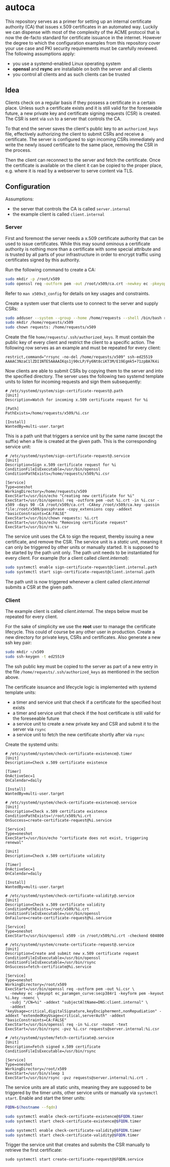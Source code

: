 # autoca

This repository serves as a primer for setting up an internal certificate authority (CA) that issues x.509 certificates in an automated way. Luckily we can dispense with most of the complexity of the ACME protocol that is now the de-facto standard for certificate issuance in the internet. However the degree to which the configuration examples from this repository cover your use case and PKI security requirements must be carefully reviewed. The following assumptions apply:

- you use a systemd-enabled Linux operating system
- **openssl** and **rsync** are installable on both the server and all clients
- you control all clients and as such clients can be trusted

## Idea

Clients check on a regular basis if they possess a certificate in a certain place. Unless such a certificate exists and it is still valid for the foreseeable future, a new private key and certificate signing requests (CSR) is created. The CSR is sent via `ssh` to a server that controls the CA.

To that end the server saves the client's public key to an `authorized_keys` file, effectively authorizing the client to submit CSRs and receive a certificate. The server is configured to sign incoming CSRs immediately and write the newly issued certificate to the same place, removing the CSR in the process.

Then the client can reconnect to the server and fetch the certificate. Once the certificate is available on the client it can be copied to the proper place, e.g. where it is read by a webserver to serve content via TLS.

## Configuration

Assumptions:

- the server that controls the CA is called `server.internal`
- the example client is called `client.internal`

### Server

First and foremost the server needs a x.509 certificate authority that can be used to issue certificates. While this may sound ominous a certificate authority is nothing more than a certificate with some special attribute and is trusted by all parts of your infrastructure in order to encrypt traffic using certificates signed by this authority.

Run the following command to create a CA:

```sh
sudo mkdir -p /root/x509
sudo openssl req -outform pem -out /root/x509/ca.crt -newkey ec -pkeyopt ec_paramgen_curve:secp384r1 -keyform pem -keyout /root/x509/ca.key -subj "/CN=Internal Certificate Authority" -addext "keyUsage=critical,digitalSignature,keyEncipherment,nonRepudiation,keyCertSign" -addext "basicConstraints=CA:TRUE,pathlen:0" -x509 -days 1095
```

Refer to `man x509v3_config` for details on key usages and constraints.

Create a system user that clients use to connect to the server and supply CSRs:

```sh
sudo adduser --system --group --home /home/requests --shell /bin/bash requests
sudo mkdir /home/requests/x509
sudo chown requests: /home/requests/x509
```

Create the file `home/requests/.ssh/authorized_keys`. It must contain the public key of every client and restrict the client to a specific action. The following row serves as an example and must be repeated for every client:

```
restrict,command="rrsync -no-del /home/requests/x509" ssh-ed25519 AAAAC3NzaC1lZDI1NTE5AAAAIKqs1j90cLP/Fy6Nt8ciKT3M/E19Egmk5+71zpBA7K4i
```

Now clients are able to submit CSRs by copying them to the server and into the specified directory. The server uses the following two systemd template units to listen for incoming requests and sign them subsequently:

```
# /etc/systemd/system/sign-certificate-request@.path
[Unit]
Description=Watch for incoming x.509 certificate request for %i

[Path]
PathExists=/home/requests/x509/%i.csr

[Install]
WantedBy=multi-user.target
```

This is a path unit that triggers a service unit by the same name (except the suffix) when a file is created at the given path. This is the corresponding service unit:

```
# /etc/systemd/system/sign-certificate-request@.service
[Unit]
Description=Sign x.509 certificate request for %i
ConditionFileIsExecutable=/usr/bin/openssl
ConditionPathExists=/home/requests/x509/%i.csr

[Service]
Type=oneshot
WorkingDirectory=/home/requests/x509
ExecStart=/usr/bin/echo "Creating new certificate for %i"
ExecStart=/usr/bin/openssl req -outform pem -out %i.crt -in %i.csr -x509 -days 90 -CA /root/x509/ca.crt -CAkey /root/x509/ca.key -passin file:/root/x509/passphrase -copy_extensions copy -addext "basicConstraints=CA:FALSE"
ExecStart=/usr/bin/chown requests: %i.crt
ExecStart=/usr/bin/echo "Removing certificate request"
ExecStart=/usr/bin/rm %i.csr
```

The service unit uses the CA to sign the request, thereby issuing a new certificate, and remove the CSR. The service unit is a *static* unit, meaning it can only be triggered by other units or manually started. It is supposed to be started by the path unit only. The path unit needs to be instantiated for every client. For example (for a client called *client.internal*):

```sh
sudo systemctl enable sign-certificate-request@client.internal.path
sudo systemctl start sign-certificate-request@client.internal.path
```

The path unit is now triggered whenever a client called *client.internal* submits a CSR at the given path.

### Client

The example client is called *client.internal*. The steps below must be repeated for every client.

For the sake of simplicity we use the **root** user to manage the certificate lifecycle. This could of course be any other user in production. Create a new directory for private keys, CSRs and certificates. Also generate a new ssh key pair:

```sh
sudo mkdir ~/x509
sudo ssh-keygen -t ed25519
```

The ssh public key must be copied to the server as part of a new entry in the file `/home/requests/.ssh/authorized_keys` as mentioned in the section above.

The certificate issuance and lifecycle logic is implemented with systemd template units:

- a timer and service unit that check if a certificate for the specified host exists
- a timer and service unit that check if the host certificate is still valid for the foreseeable future
- a service unit to create a new private key and CSR and submit it to the server via `rsync`
- a service unit to fetch the new certificate shortly after via `rsync`

Create the systemd units:

```
# /etc/systemd/system/check-certificate-existence@.timer
[Unit]
Description=Check x.509 certificate existence

[Timer]
OnActiveSec=1
OnCalendar=daily

[Install]
WantedBy=multi-user.target
```

```
# /etc/systemd/system/check-certificate-existence@.service
[Unit]
Description=Check x.509 certificate existence
ConditionPathExists=!/root/x509/%i.crt
OnSuccess=create-certificate-request@%i.service

[Service]
Type=oneshot
ExecStart=/usr/bin/echo "certificate does not exist, triggering renewal"
```

```
[Unit]
Description=Check x.509 certificate validity

[Timer]
OnActiveSec=1
OnCalendar=daily

[Install]
WantedBy=multi-user.target
```

```
# /etc/systemd/system/check-certificate-validity@.service
[Unit]
Description=Check x.509 certificate validity
ConditionPathExists=/root/x509/%i.crt
ConditionFileIsExecutable=/usr/bin/openssl
OnFailure=create-certificate-request@%i.service

[Service]
Type=oneshot
ExecStart=/usr/bin/openssl x509 -in /root/x509/%i.crt -checkend 604800
```

```
# /etc/systemd/system/create-certificate-request@.service
[Unit]
Description=Create and submit new x.509 certificate request
ConditionFileIsExecutable=/usr/bin/openssl
ConditionFileIsExecutable=/usr/bin/rsync
OnSuccess=fetch-certificate@%i.service

[Service]
Type=oneshot
WorkingDirectory=/root/x509
ExecStart=/usr/bin/openssl req -outform pem -out %i.csr \
  -newkey ec -pkeyopt ec_paramgen_curve:secp384r1 -keyform pem -keyout %i.key -noenc \
  -subj "/CN=%i" -addext "subjectAltName=DNS:client.internal" \
  -addext "keyUsage=critical,digitalSignature,keyEncipherment,nonRepudiation" -addext "extendedKeyUsage=critical,serverAuth" -addext "basicConstraints=CA:FALSE" 
ExecStart=/usr/bin/openssl req -in %i.csr -noout -text
ExecStart=/usr/bin/rsync -pvz %i.csr requests@server.internal:%i.csr
```

```
# /etc/systemd/system/fetch-certificate@.service
[Unit]
Description=Fetch signed x.509 certificate
ConditionFileIsExecutable=/usr/bin/rsync

[Service]
Type=oneshot
WorkingDirectory=/root/x509
ExecStart=/usr/bin/sleep 1
ExecStart=/usr/bin/rsync -pvz requests@server.internal:%i.crt .
```

The service units are all static units, meaning they are supposed to be triggered by the timer units, other service units or manually via `systemctl start`. Enable and start the timer units:

```sh
FQDN=$(hostname --fqdn)

sudo systemctl enable check-certificate-existence@$FQDN.timer
sudo systemctl start check-certificate-existence@$FQDN.timer

sudo systemctl enable check-certificate-validity@$FQDN.timer
sudo systemctl start check-certificate-validity@$FQDN.timer
```

Trigger the service unit that creates and submits the CSR manually to retrieve the first certificate:

```
sudo systemctl start create-certificate-request@$FQDN.service
```

